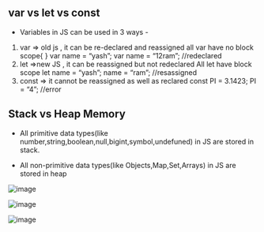## var vs let vs const

- Variables in JS can be used in 3 ways - 

1. var ⇒ old js , it can be re-declared and reassigned
all var have no block scope{ }
var name = “yash”;
var name = “12ram”;  //redeclared
2. let ⇒new JS , it can be reassigned but not redeclared
All let have block scope
let name  = “yash”;
name = “ram”;  //resassigned
3. const ⇒ it cannot be reassigned as well as reclared
const PI = 3.1423;
PI = “4”;  //error

## Stack vs Heap Memory

- All primitive data types(like number,string,boolean,null,bigint,symbol,undefuned) in JS are stored in stack.

- All non-primitive data types(like Objects,Map,Set,Arrays) in JS are stored in heap

![image](https://github.com/yghugardare/JS-projects/assets/117991996/c2bb608b-7a84-47af-bc46-26fe680d9061)

![image](https://github.com/yghugardare/JS-projects/assets/117991996/b5f70a83-ab05-4664-82e9-dc5a6760c71f)

![image](https://github.com/yghugardare/JS-projects/assets/117991996/b99e3e7a-d2c9-4d21-8df1-8d7f47d17d57)


